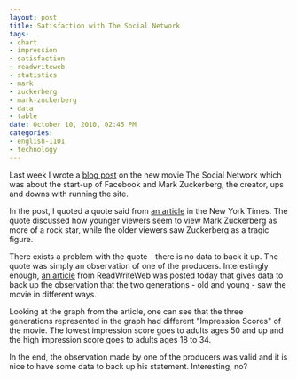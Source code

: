 ```yaml
--- 
layout: post
title: Satisfaction with The Social Network
tags: 
- chart
- impression
- satisfaction
- readwriteweb
- statistics
- mark
- zuckerberg
- mark-zuckerberg
- data
- table
date: October 10, 2010, 02:45 PM
categories: 
- english-1101
- technology
---
```

Last week I wrote a [blog post](http://www.tanner-smith.com/2010/10/03/the-social-network/) on the new movie The Social Network which was about the start-up of Facebook and Mark Zuckerberg, the creator, ups and downs with running the site.

In the post, I quoted a quote said from [an article](http://www.nytimes.com/2010/10/04/business/media/04carr.html?_r=1) in the New York Times. The quote discussed how younger viewers seem to view Mark Zuckerberg as more of a rock star, while the older viewers saw Zuckerberg as a tragic figure.

There exists a problem with the quote - there is no data to back it up. The quote was simply an observation of one of the producers. Interestingly enough, [an article](http://www.readwriteweb.com/archives/did_you_love_or_hate_the_social_network_dont_worry.php) from ReadWriteWeb was posted today that gives data to back up the observation that the two generations - old and young - saw the movie in different ways.

Looking at the graph from the article, one can see that the three generations represented in the graph had different "Impression Scores" of the movie. The lowest impression score goes to adults ages 50 and up and the high impression score goes to adults ages 18 to 34.

In the end, the observation made by one of the producers was valid and it is nice to have some data to back up his statement. Interesting, no?
